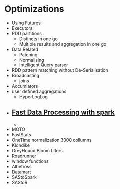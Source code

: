 # Optimizations

- Using Futures
- Executors
- RDD partitions
    - Distincts in one go
    - Multiple results and aggregation in one go
- Data Related
    - Patching
    - Normalising
    - Intelligent Query parser
- RDD pattern matching without De-Serialisation
- Broadcasting
    - joins
- Accumlators
 - user defined aggregations
    - HyperLogLog
- [Fast Data Processing with spark](https://www.safaribooksonline.com/library/view/fast-data-processing/9781784392574/)
    -
    -
- MOTO
 - FastStats
 - OneTime normalization 3000 collumns
- Klondike
- GreyHound
    Bloom filters
- Roadrunner
 - window functions
- Albetross
- Datamart
- SAStoSpark
- SAStoR

